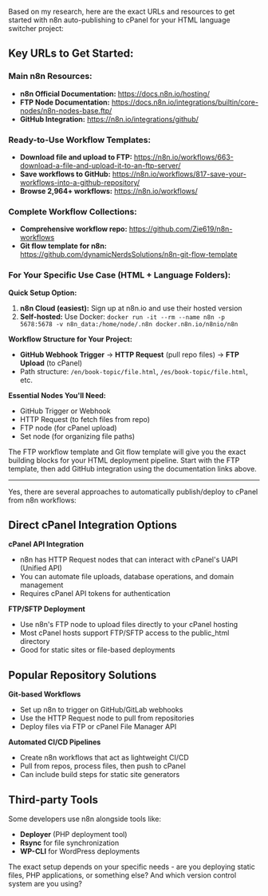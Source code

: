 Based on my research, here are the exact URLs and resources to get started with n8n auto-publishing to cPanel for your HTML language switcher project:

## **Key URLs to Get Started:**

### **Main n8n Resources:**

- **n8n Official Documentation:** https://docs.n8n.io/hosting/
- **FTP Node Documentation:** https://docs.n8n.io/integrations/builtin/core-nodes/n8n-nodes-base.ftp/
- **GitHub Integration:** https://n8n.io/integrations/github/

### **Ready-to-Use Workflow Templates:**

- **Download file and upload to FTP:** https://n8n.io/workflows/663-download-a-file-and-upload-it-to-an-ftp-server/
- **Save workflows to GitHub:** https://n8n.io/workflows/817-save-your-workflows-into-a-github-repository/
- **Browse 2,964+ workflows:** https://n8n.io/workflows/

### **Complete Workflow Collections:**

- **Comprehensive workflow repo:** https://github.com/Zie619/n8n-workflows
- **Git flow template for n8n:** https://github.com/dynamicNerdsSolutions/n8n-git-flow-template

### **For Your Specific Use Case (HTML + Language Folders):**

**Quick Setup Option:**

1. **n8n Cloud (easiest):** Sign up at n8n.io and use their hosted version
2. **Self-hosted:** Use Docker: `docker run -it --rm --name n8n -p 5678:5678 -v n8n_data:/home/node/.n8n docker.n8n.io/n8nio/n8n`

**Workflow Structure for Your Project:**

- **GitHub Webhook Trigger** → **HTTP Request** (pull repo files) → **FTP Upload** (to cPanel)
- Path structure: `/en/book-topic/file.html`, `/es/book-topic/file.html`, etc.

**Essential Nodes You'll Need:**

- GitHub Trigger or Webhook
- HTTP Request (to fetch files from repo)
- FTP node (for cPanel upload)
- Set node (for organizing file paths)

The FTP workflow template and Git flow template will give you the exact building blocks for your HTML deployment pipeline. Start with the FTP template, then add GitHub integration using the documentation links above.

---

Yes, there are several approaches to automatically publish/deploy to cPanel from n8n workflows:

## Direct cPanel Integration Options

**cPanel API Integration**

- n8n has HTTP Request nodes that can interact with cPanel's UAPI (Unified API)
- You can automate file uploads, database operations, and domain management
- Requires cPanel API tokens for authentication

**FTP/SFTP Deployment**

- Use n8n's FTP node to upload files directly to your cPanel hosting
- Most cPanel hosts support FTP/SFTP access to the public_html directory
- Good for static sites or file-based deployments

## Popular Repository Solutions

**Git-based Workflows**

- Set up n8n to trigger on GitHub/GitLab webhooks
- Use the HTTP Request node to pull from repositories
- Deploy files via FTP or cPanel File Manager API

**Automated CI/CD Pipelines**

- Create n8n workflows that act as lightweight CI/CD
- Pull from repos, process files, then push to cPanel
- Can include build steps for static site generators

## Third-party Tools

Some developers use n8n alongside tools like:

- **Deployer** (PHP deployment tool)
- **Rsync** for file synchronization
- **WP-CLI** for WordPress deployments

The exact setup depends on your specific needs - are you deploying static files, PHP applications, or something else? And which version control system are you using?